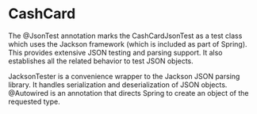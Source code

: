 # CashCard
The @JsonTest annotation marks the CashCardJsonTest as a test class which uses the Jackson framework (which is included as part of Spring). This provides extensive JSON testing and parsing support. It also establishes all the related behavior to test JSON objects.

JacksonTester is a convenience wrapper to the Jackson JSON parsing library. It handles serialization and deserialization of JSON objects.
@Autowired is an annotation that directs Spring to create an object of the requested type.
